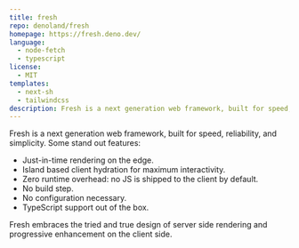 ```yaml
---
title: fresh
repo: denoland/fresh
homepage: https://fresh.deno.dev/
language:
  - node-fetch
  - typescript
license:
  - MIT
templates:
  - next-sh
  - tailwindcss
description: Fresh is a next generation web framework, built for speed, reliability, and simplicity
---
```


Fresh is a next generation web framework, built for speed, reliability, and simplicity. Some stand out features:

- Just-in-time rendering on the edge.
- Island based client hydration for maximum interactivity.
- Zero runtime overhead: no JS is shipped to the client by default.
- No build step.
- No configuration necessary.
- TypeScript support out of the box.

Fresh embraces the tried and true design of server side rendering and progressive enhancement on the client side.
